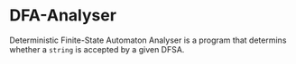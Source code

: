# DFA-Analyser
Deterministic Finite-State Automaton Analyser is a program that determins whether a `string` is accepted by a given DFSA. 
